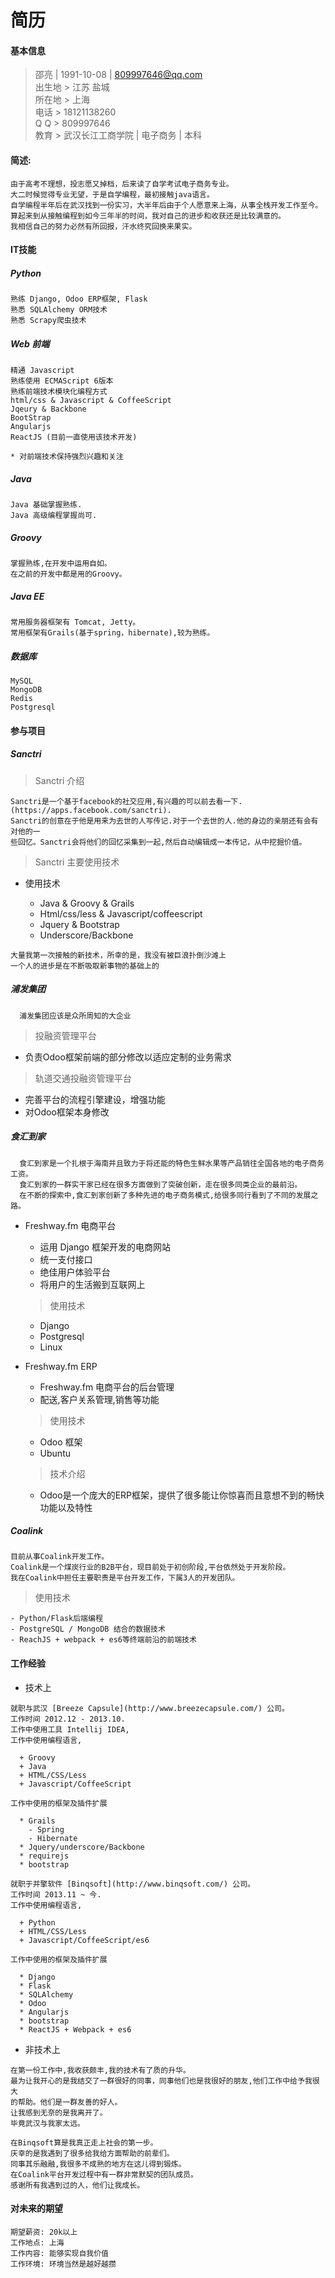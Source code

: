 简历
========

#### 基本信息

> 邵亮 | 1991-10-08 | 809997646@qq.com  
> 出生地 > 江苏 盐城  
> 所在地 > 上海  
> 电话 > 18121138260  
> Q Q > 809997646  
> 教育 > 武汉长江工商学院 | 电子商务 | 本科

#### 简述:

	由于高考不理想，投志愿又掉档，后来读了自学考试电子商务专业。
	大二时候觉得专业无望，于是自学编程，最初接触java语言。
	自学编程半年后在武汉找到一份实习，大半年后由于个人愿意来上海，从事全栈开发工作至今。
	算起来到从接触编程到如今三年半的时间，我对自己的进步和收获还是比较满意的。
	我相信自己的努力必然有所回报，汗水终究回换来果实。


#### IT技能

##### Python

```
熟练 Django, Odoo ERP框架, Flask
熟悉 SQLAlchemy ORM技术
熟悉 Scrapy爬虫技术
```

##### Web 前端
```
精通 Javascript
熟练使用 ECMAScript 6版本
熟练前端技术模块化编程方式
html/css & Javascript & CoffeeScript
Jqeury & Backbone 
BootStrap
Angularjs
ReactJS (目前一直使用该技术开发)

* 对前端技术保持强烈兴趣和关注
```
##### Java

```
Java 基础掌握熟练.
Java 高级编程掌握尚可.
```
##### Groovy

```
掌握熟练,在开发中运用自如。
在之前的开发中都是用的Groovy。
```

##### Java EE

```
常用服务器框架有 Tomcat, Jetty。
常用框架有Grails(基于spring，hibernate),较为熟练。
```

##### 数据库

```
MySQL 
MongoDB 
Redis 
Postgresql
```

#### 参与项目

##### Sanctri

> Sanctri 介绍

  ```
  Sanctri是一个基于facebook的社交应用,有兴趣的可以前去看一下.(https://apps.facebook.com/sanctri).
  Sanctri的创意在于他是用来为去世的人写传记.对于一个去世的人.他的身边的亲朋还有会有对他的一
  些回忆。Sanctri会将他们的回忆采集到一起,然后自动编辑成一本传记，从中挖掘价值。
  ```

> Sanctri 主要使用技术

  * 使用技术
    
    + Java & Groovy & Grails
    + Html/css/less & Javascript/coffeescript
    + Jquery & Bootstrap
    + Underscore/Backbone
  ```
  大量我第一次接触的新技术，所幸的是，我没有被巨浪扑倒沙滩上
  一个人的进步是在不断吸取新事物的基础上的
  ```
  
##### 浦发集团

```
  浦发集团应该是众所周知的大企业
```

> 投融资管理平台
  
  * 负责Odoo框架前端的部分修改以适应定制的业务需求

> 轨道交通投融资管理平台
  
  * 完善平台的流程引擎建设，增强功能
  * 对Odoo框架本身修改

##### 食汇到家

```
  食汇到家是一个扎根于海南并且致力于将还能的特色生鲜水果等产品销往全国各地的电子商务工资。
  食汇到家的一群实干家已经在很多方面做到了突破创新，走在很多同类企业的最前沿。
  在不断的探索中,食汇到家创新了多种先进的电子商务模式,给很多同行看到了不同的发展之路。
```

+ Freshway.fm 电商平台

  * 运用 Django 框架开发的电商网站
  * 统一支付接口
  * 绝佳用户体验平台
  * 将用户的生活搬到互联网上
 
  > 使用技术
    
    - Django
    - Postgresql
    - Linux
  
+ Freshway.fm ERP

  * Freshway.fm 电商平台的后台管理
  * 配送,客户关系管理,销售等功能
  
  > 使用技术
    
    - Odoo 框架
    - Ubuntu

  > 技术介绍
    
    * Odoo是一个庞大的ERP框架，提供了很多能让你惊喜而且意想不到的畅快功能以及特性
    
##### Coalink
```
目前从事Coalink开发工作。
Coalink是一个煤炭行业的B2B平台，现目前处于初创阶段,平台依然处于开发阶段。
我在Coalink中担任主要职责是平台开发工作，下属3人的开发团队。
```
  > 使用技术
    
    - Python/Flask后端编程
    - PostgreSQL / MongoDB 结合的数据技术
    - ReachJS + webpack + es6等终端前沿的前端技术

#### 工作经验

* 技术上

```
就职与武汉 [Breeze Capsule](http://www.breezecapsule.com/) 公司。
工作时间 2012.12 - 2013.10.
工作中使用工具 Intellij IDEA, 
工作中使用编程语言, 

  + Groovy
  + Java
  + HTML/CSS/Less
  + Javascript/CoffeeScript

工作中使用的框架及插件扩展

  * Grails
    - Spring
    - Hibernate
  * Jquery/underscore/Backbone
  * requirejs
  * bootstrap
```

```
就职于并擎软件 [Binqsoft](http://www.binqsoft.com/) 公司。
工作时间 2013.11 ~ 今. 
工作中使用编程语言, 

  + Python
  + HTML/CSS/Less
  + Javascript/CoffeeScript/es6

工作中使用的框架及插件扩展

  * Django
  * Flask
  * SQLAlchemy
  * Odoo
  * Angularjs
  * bootstrap
  * ReactJS + Webpack + es6
```

* 非技术上

``` 
在第一份工作中,我收获颇丰,我的技术有了质的升华。
最为让我开心的是我结交了一群很好的同事，同事他们也是我很好的朋友,他们工作中给予我很大
的帮助。他们是一群友善的好人。
让我感到无奈的是我离开了。
毕竟武汉与我家太远。
```

``` 
在Binqsoft算是我真正走上社会的第一步。
庆幸的是我遇到了很多给我给方面帮助的前辈们。
同事其乐融融,我很多不成熟的地方在这儿得到锻炼。
在Coalink平台开发过程中有一群非常默契的团队成员。
感谢所有我遇到过的人，他们让我成长。
```


#### 对未来的期望
  
  ```
  期望薪资: 20k以上
  工作地点: 上海
  工作内容: 能够实现自我价值
  工作环境: 环境当然是越好越攒
  ```
